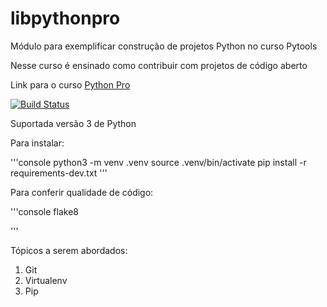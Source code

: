 # libpythonpro
Módulo para exemplificar construção de projetos Python no curso Pytools

Nesse curso é ensinado como contribuir com projetos de código aberto

Link para o curso [Python Pro](https://www.python.pro.br/)

[![Build Status](https://app.travis-ci.com/flaviopaulorocha/libpythonpro.svg?branch=main)](https://app.travis-ci.com/flaviopaulorocha/libpythonpro)

Suportada versão 3 de Python

Para instalar:

'''console
python3 -m venv .venv
source .venv/bin/activate
pip install -r requirements-dev.txt
'''

Para conferir qualidade de código:

'''console
flake8

'''

Tópicos a serem abordados:
1. Git
2. Virtualenv
3. Pip